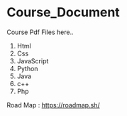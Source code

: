 # Course_Document
Course Pdf Files here..
1) Html
2) Css
3) JavaScript
4) Python
5) Java
6) c++
7) Php


Road Map :
https://roadmap.sh/
